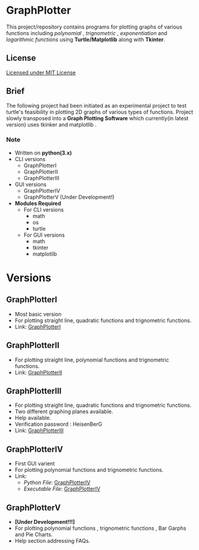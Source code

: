 # GraphPlotter
This project/repository contains programs for plotting graphs of various functions including *polynomial* , *trignometric* , *exponentiation* and *logarithmic functions* using **Turtle/Matplotlib** along with **Tkinter**.
## License
  [Licensed  under MIT License](https://github.com/YasirAhmad-EccentriX/GraphPlotter/blob/master/LICENSE)
## Brief
The following project had been initiated as an experimental project to test turtle's feasibility in plotting 2D graphs of various types of functions.
Project slowly transposed into a **Graph Plotting Software** which currently(in latest version) uses tkinker and matplotlib .

### Note 

 * Written on **python(3.x)**
 * CLI versions
   * GraphPlotterI
   * GraphPlotterII
   * GraphPlotterIII
 * GUI versions
   * GraphPlotterIV
   * GraphPlotterV (Under Development!)
 * **Modules Required**
   * For CLI versions
     * math
     * os
     * turtle
   * For GUI versions
     * math
     * tkinter
     * matplotlib

# Versions 

## GraphPlotterI
  * Most basic version
  * For plotting straight line, quadratic functions and trignometric functions.
  * Link: [GraphPlotterI](https://github.com/EccentricX/GraphPlotter/blob/master/GraphPlotter1.0.py) 


## GraphPlotterII 

  * For plotting straight line, polynomial functions and trignometric functions.
  * Link: [GraphPlotterII](https://github.com/EccentricX/GraphPlotter/blob/master/GraphPlotter2.0.py) 


## GraphPlotterIII 

  * For plotting straight line, quadratic functions and trignometric functions.
  * Two different graphing planes available.
  * Help available.
  * Verification password : HeisenBerG
  * Link: [GraphPlotterIII](https://github.com/EccentricX/GraphPlotter/blob/master/GraphPlotter3.0.py) 


## GraphPlotterIV 

  * First GUI varient
  * For plotting polynomial functions and trignometric functions.
  * Link:
    * *Python File*: [GraphPlotterIV](https://github.com/EccentricX/GraphPlotter/blob/master/GraphPlotter4.0(GP-IV).py)
    * *Executable File*: [GraphPlotterIV](https://drive.google.com/file/d/19lc6ELbS0LspHPiy3AOeNnw40f1fcKqT/view) 


## GraphPlotterV 

  *  **[Under Development!!!]**
  *  For plotting polynomial functions , trignometric functions , Bar Garphs and Pie Charts.
  *  Help section addressing FAQs.
  
